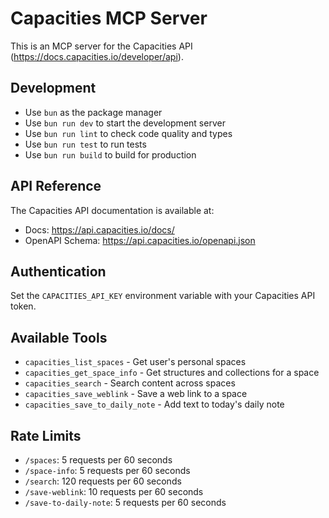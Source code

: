 # Capacities MCP Server

This is an MCP server for the Capacities API (https://docs.capacities.io/developer/api).

## Development

- Use `bun` as the package manager
- Use `bun run dev` to start the development server
- Use `bun run lint` to check code quality and types
- Use `bun run test` to run tests
- Use `bun run build` to build for production

## API Reference

The Capacities API documentation is available at:
- Docs: https://api.capacities.io/docs/
- OpenAPI Schema: https://api.capacities.io/openapi.json

## Authentication

Set the `CAPACITIES_API_KEY` environment variable with your Capacities API token.

## Available Tools

- `capacities_list_spaces` - Get user's personal spaces
- `capacities_get_space_info` - Get structures and collections for a space
- `capacities_search` - Search content across spaces
- `capacities_save_weblink` - Save a web link to a space
- `capacities_save_to_daily_note` - Add text to today's daily note

## Rate Limits

- `/spaces`: 5 requests per 60 seconds
- `/space-info`: 5 requests per 60 seconds  
- `/search`: 120 requests per 60 seconds
- `/save-weblink`: 10 requests per 60 seconds
- `/save-to-daily-note`: 5 requests per 60 seconds